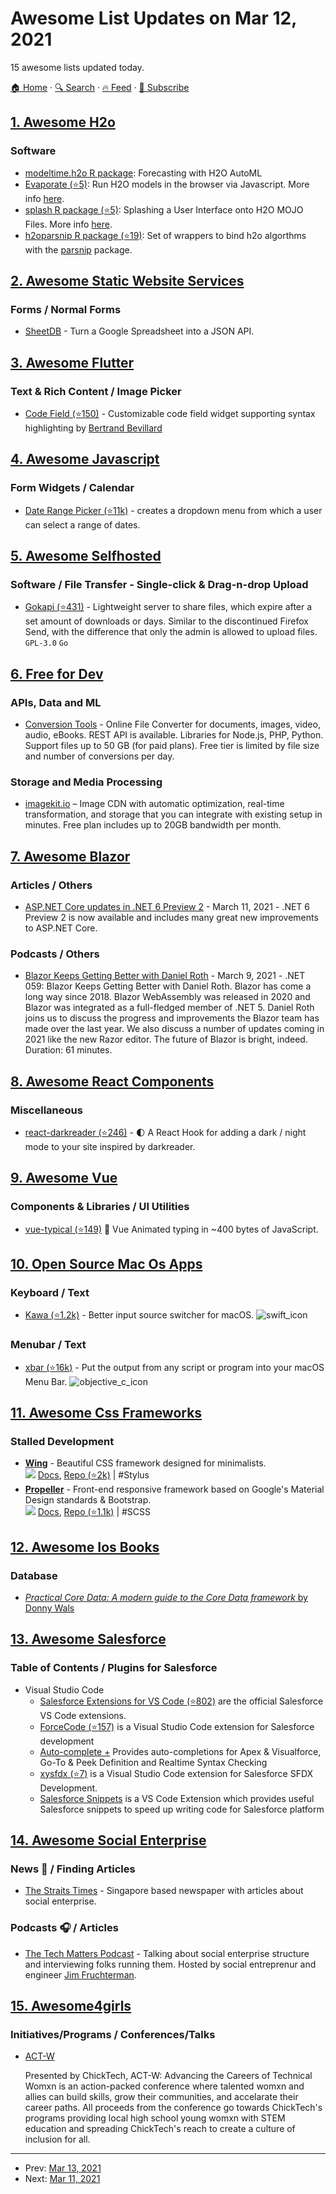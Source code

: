 # Awesome List Updates on Mar 12, 2021

15 awesome lists updated today.

[🏠 Home](/README.md) · [🔍 Search](https://test.trackawesomelist.com/search/) · [🔥 Feed](https://test.trackawesomelist.com/rss.xml) · [📮 Subscribe](https://trackawesomelist.us17.list-manage.com/subscribe?u=d2f0117aa829c83a63ec63c2f&id=36a103854c)



## [1. Awesome H2o](/content/h2oai/awesome-h2o/README.md)

### Software

*   [modeltime.h2o R package](https://business-science.github.io/modeltime.h2o/): Forecasting with H2O AutoML
*   [Evaporate (⭐5)](https://github.com/ML4LHS/Evaporate): Run H2O models in the browser via Javascript.  More info [here](https://twitter.com/kdpsinghlab/status/1367992786239242248).
*   [splash R package (⭐5)](https://github.com/ML4LHS/splash): Splashing a User Interface onto H2O MOJO Files.  More info [here](https://twitter.com/kdpsinghlab/status/1367809740705792008).
*   [h2oparsnip R package (⭐19)](https://github.com/stevenpawley/h2oparsnip): Set of wrappers to bind h2o algorthms with the [parsnip](https://parsnip.tidymodels.org/) package.

## [2. Awesome Static Website Services](/content/agarrharr/awesome-static-website-services/README.md)

### Forms / Normal Forms

*   [SheetDB](https://sheetdb.io/) - Turn a Google Spreadsheet into a JSON API.

## [3. Awesome Flutter](/content/Solido/awesome-flutter/README.md)

### Text & Rich Content / Image Picker

*   [Code Field (⭐150)](https://github.com/BertrandBev/code_field) - Customizable code field widget supporting syntax highlighting by [Bertrand Bevillard](https://github.com/BertrandBev)

## [4. Awesome Javascript](/content/sorrycc/awesome-javascript/README.md)

### Form Widgets / Calendar

*   [Date Range Picker (⭐11k)](https://github.com/dangrossman/daterangepicker) - creates a dropdown menu from which a user can select a range of dates.

## [5. Awesome Selfhosted](/content/awesome-selfhosted/awesome-selfhosted/README.md)

### Software / File Transfer - Single-click & Drag-n-drop Upload

*   [Gokapi (⭐431)](https://github.com/Forceu/gokapi) - Lightweight server to share files, which expire after a set amount of downloads or days. Similar to the discontinued Firefox Send, with the difference that only the admin is allowed to upload files. `GPL-3.0` `Go`

## [6. Free for Dev](/content/ripienaar/free-for-dev/README.md)

### APIs, Data and ML

*   [Conversion Tools](https://conversiontools.io/) - Online File Converter for documents, images, video, audio, eBooks. REST API is available. Libraries for Node.js, PHP, Python. Support files up to 50 GB (for paid plans). Free tier is limited by file size and number of conversions per day.

### Storage and Media Processing

*   [imagekit.io](https://imagekit.io) – Image CDN with automatic optimization, real-time transformation, and storage that you can integrate with existing setup in minutes. Free plan includes up to 20GB bandwidth per month.

## [7. Awesome Blazor](/content/AdrienTorris/awesome-blazor/README.md)

### Articles / Others

*   [ASP.NET Core updates in .NET 6 Preview 2](https://devblogs.microsoft.com/aspnet/asp-net-core-updates-in-net-6-preview-2/) - March 11, 2021 - .NET 6 Preview 2 is now available and includes many great new improvements to ASP.NET Core.

### Podcasts / Others

*   [Blazor Keeps Getting Better with Daniel Roth](https://devchat.tv/adventures-in-dotnet/net-059-blazor-keeps-getting-better-with-daniel-roth/) - March 9, 2021 - .NET 059: Blazor Keeps Getting Better with Daniel Roth. Blazor has come a long way since 2018. Blazor WebAssembly was released in 2020 and Blazor was integrated as a full-fledged member of .NET 5. Daniel Roth joins us to discuss the progress and improvements the Blazor team has made over the last year. We also discuss a number of updates coming in 2021 like the new Razor editor. The future of Blazor is bright, indeed. Duration: 61 minutes.

## [8. Awesome React Components](/content/brillout/awesome-react-components/README.md)

### Miscellaneous

*   [react-darkreader (⭐246)](https://github.com/Turkyden/react-darkreader) - 🌓 A React Hook for adding a dark / night mode to your site inspired by darkreader.

## [9. Awesome Vue](/content/vuejs/awesome-vue/README.md)

### Components & Libraries / UI Utilities

*   [vue-typical (⭐149)](https://github.com/Turkyden/vue-typical) 🐡 Vue Animated typing in \~400 bytes of JavaScript.

## [10. Open Source Mac Os Apps](/content/serhii-londar/open-source-mac-os-apps/README.md)

### Keyboard / Text

*   [Kawa (⭐1.2k)](https://github.com/hatashiro/kawa) - Better input source switcher for macOS.  ![swift\_icon](https://github.com/serhii-londar/open-source-mac-os-apps/raw/master/./icons/swift-16.png "Swift language.")

### Menubar / Text

*   [xbar (⭐16k)](https://github.com/matryer/xbar) - Put the output from any script or program into your macOS Menu Bar.  ![objective\_c\_icon](https://github.com/serhii-londar/open-source-mac-os-apps/raw/master/./icons/objective-c-16.png "Objective-C language.")

## [11. Awesome Css Frameworks](/content/troxler/awesome-css-frameworks/README.md)

### Stalled Development

*   [**Wing**](https://kbrsh.github.io/wing/) - Beautiful CSS framework designed for minimalists.\
    ![](https://img.shields.io/github/stars/kbrsh/wing.svg?style=social\&label=Star)
    [Docs](https://kbrsh.github.io/wing/#installation),
    [Repo (⭐2k)](https://github.com/kbrsh/wing)
    \| #Stylus
*   [**Propeller**](https://propeller.in) - Front-end responsive framework based on Google's Material Design standards & Bootstrap.\
    ![](https://img.shields.io/github/stars/digicorp/propeller.svg?style=social\&label=Star)
    [Docs](https://propeller.in/frameworks/open-source/get-started/),
    [Repo (⭐1.1k)](https://github.com/digicorp/propeller)
    \| #SCSS

## [12. Awesome Ios Books](/content/bystritskiy/awesome-ios-books/README.md)

### Database

*   [*Practical Core Data: A modern guide to the Core Data framework* by Donny Wals](https://gumroad.com/l/practical-core-data)

## [13. Awesome Salesforce](/content/mailtoharshit/awesome-salesforce/README.md)

### Table of Contents / Plugins for Salesforce

*   Visual Studio Code
    *   [Salesforce Extensions for VS Code (⭐802)](https://github.com/forcedotcom/salesforcedx-vscode) are the official Salesforce VS Code extensions.
    *   [ForceCode (⭐157)](https://github.com/celador/ForceCode) is a Visual Studio Code extension for Salesforce development
    *   [Auto-complete +](https://marketplace.visualstudio.com/items?itemName=chuckjonas.apex-autocomplete) Provides auto-completions for Apex & Visualforce, Go-To & Peek Definition and Realtime Syntax Checking
    *   [xysfdx (⭐7)](https://github.com/exiahuang/xysfdx) is a Visual Studio Code extension for Salesforce SFDX Development.
    *   [Salesforce Snippets](https://marketplace.visualstudio.com/items?itemName=ajinkya-hingne.salesforce-snippets) is a VS Code Extension which provides useful Salesforce snippets to speed up writing code for Salesforce platform

## [14. Awesome Social Enterprise](/content/RayBB/awesome-social-enterprise/README.md)

### News 📰 / Finding Articles

*   [The Straits Times](https://www.straitstimes.com/tags/social-enterprises) - Singapore based newspaper with articles about social enterprise.

### Podcasts 🎧 / Articles

*   [The Tech Matters Podcast](https://techmatters.org/introducing-the-tech-matters-podcast/) - Talking about social enterprise structure and interviewing folks running them. Hosted by social entreprenur and engineer [Jim Fruchterman](https://en.wikipedia.org/wiki/Jim_Fruchterman).

## [15. Awesome4girls](/content/cristianoliveira/awesome4girls/README.md)

### Initiatives/Programs / Conferences/Talks

*   [ACT-W](https://act-w.org/)

    Presented by ChickTech, ACT-W: Advancing the Careers of Technical Womxn is an action-packed conference where talented womxn and allies can build skills, grow their communities, and accelarate their career paths. All proceeds from the conference go towards ChickTech's programs providing local high school young womxn with STEM education and spreading ChickTech's reach to create a culture of inclusion for all.

---

- Prev: [Mar 13, 2021](/content/2021/03/13/README.md)
- Next: [Mar 11, 2021](/content/2021/03/11/README.md)